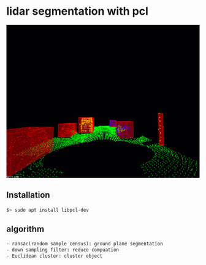 # lidar segmentation with pcl
<img src="obstacle_detection/data/ObstacleDetectionFPS.gif" width="700" height="400" />


## Installation

```bash
$> sudo apt install libpcl-dev
```

## algorithm
    - ransac(random sample census): ground plane segmentation
    - down sampling filter: reduce compuation
    - Euclidean cluster: cluster object 